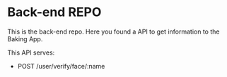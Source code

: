 # Back-end REPO

This is the back-end repo. Here you found a API to get information to the Baking App.

This API serves:

- POST /user/verify/face/:name
